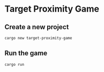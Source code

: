 # Target Proximity Game

## Create a new project

```bash
cargo new target-proximity-game
```

## Run the game

```bash
cargo run
```
